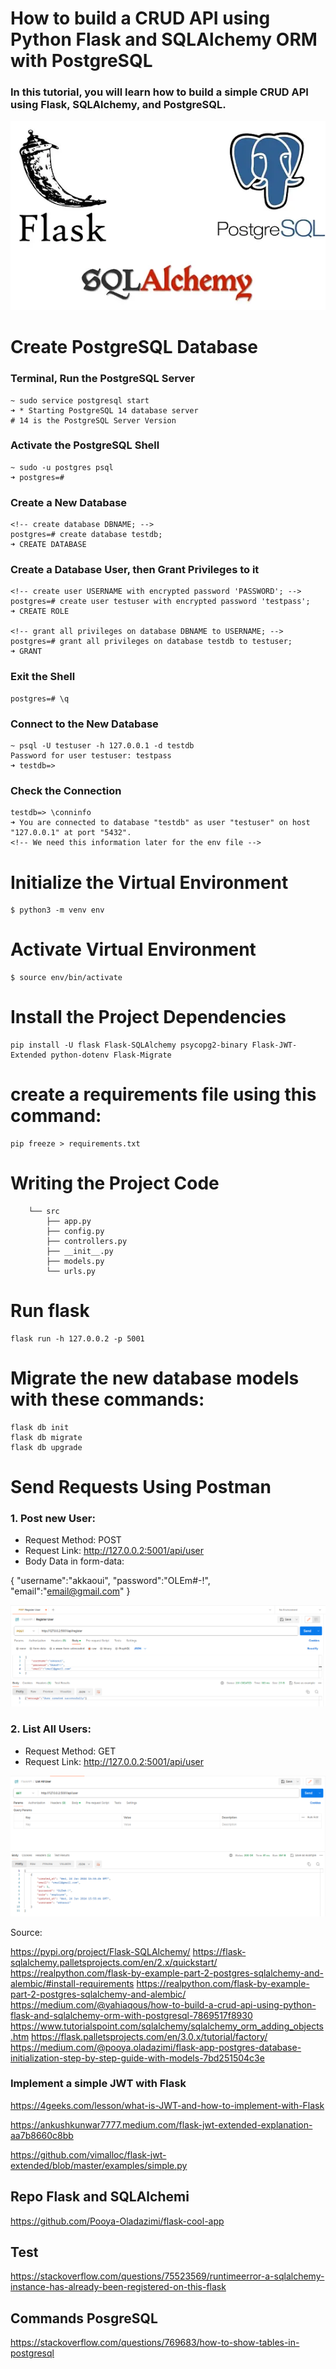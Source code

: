 # How to build a CRUD API using Python Flask and SQLAlchemy ORM with PostgreSQL


### In this tutorial, you will learn how to build a simple CRUD API using Flask, SQLAlchemy, and PostgreSQL.

![alt text](https://github.com/akkaoui-abdou/CRUD-API-Flask-SQLAlchemy/blob/main/imges/Flask-SQLAlchemi-PosgreSQL.png)

# Create PostgreSQL Database

### Terminal, Run the PostgreSQL Server

    ~ sudo service postgresql start
    ➜ * Starting PostgreSQL 14 database server
    # 14 is the PostgreSQL Server Version

### Activate the PostgreSQL Shell

    ~ sudo -u postgres psql
    ➜ postgres=#

### Create a New Database

    <!-- create database DBNAME; -->
    postgres=# create database testdb;
    ➜ CREATE DATABASE

### Create a Database User, then Grant Privileges to it

    <!-- create user USERNAME with encrypted password 'PASSWORD'; -->
    postgres=# create user testuser with encrypted password 'testpass';
    ➜ CREATE ROLE

    <!-- grant all privileges on database DBNAME to USERNAME; -->
    postgres=# grant all privileges on database testdb to testuser;
    ➜ GRANT

### Exit the Shell

    postgres=# \q


### Connect to the New Database

    ~ psql -U testuser -h 127.0.0.1 -d testdb
    Password for user testuser: testpass
    ➜ testdb=>


### Check the Connection

    testdb=> \conninfo
    ➜ You are connected to database "testdb" as user "testuser" on host "127.0.0.1" at port "5432".
    <!-- We need this information later for the env file -->


# Initialize the Virtual Environment

    $ python3 -m venv env

# Activate Virtual Environment

    $ source env/bin/activate


# Install the Project Dependencies

    pip install -U flask Flask-SQLAlchemy psycopg2-binary Flask-JWT-Extended python-dotenv Flask-Migrate

# create a requirements file using this command:

    pip freeze > requirements.txt


# Writing the Project Code

        └── src
            ├── app.py
            ├── config.py
            ├── controllers.py
            ├── __init__.py
            ├── models.py
            └── urls.py


# Run flask

    flask run -h 127.0.0.2 -p 5001


# Migrate the new database models with these commands:

    flask db init
    flask db migrate
    flask db upgrade

# Send Requests Using Postman

### 1. Post new User:

- Request Method: POST
- Request Link: http://127.0.0.2:5001/api/user
- Body Data in form-data:

{
    "username":"akkaoui",
    "password":"OLEm#-!",
    "email":"email@gmail.com"
}

![alt text](https://github.com/akkaoui-abdou/CRUD-API-Flask-SQLAlchemy/blob/main/imges/register_user.png)


### 2. List All Users:

- Request Method: GET
- Request Link: http://127.0.0.2:5001/api/user


![alt text](https://github.com/akkaoui-abdou/CRUD-API-Flask-SQLAlchemy/blob/main/imges/CreateNewUser.png)


Source:

https://pypi.org/project/Flask-SQLAlchemy/
https://flask-sqlalchemy.palletsprojects.com/en/2.x/quickstart/
https://realpython.com/flask-by-example-part-2-postgres-sqlalchemy-and-alembic/#install-requirements
https://realpython.com/flask-by-example-part-2-postgres-sqlalchemy-and-alembic/
https://medium.com/@yahiaqous/how-to-build-a-crud-api-using-python-flask-and-sqlalchemy-orm-with-postgresql-7869517f8930
https://www.tutorialspoint.com/sqlalchemy/sqlalchemy_orm_adding_objects.htm
https://flask.palletsprojects.com/en/3.0.x/tutorial/factory/
https://medium.com/@pooya.oladazimi/flask-app-postgres-database-initialization-step-by-step-guide-with-models-7bd251504c3e


### Implement a simple JWT with Flask

https://4geeks.com/lesson/what-is-JWT-and-how-to-implement-with-Flask

https://ankushkunwar7777.medium.com/flask-jwt-extended-explanation-aa7b8660c8bb

https://github.com/vimalloc/flask-jwt-extended/blob/master/examples/simple.py


## Repo Flask and SQLAlchemi

https://github.com/Pooya-Oladazimi/flask-cool-app

## Test

https://stackoverflow.com/questions/75523569/runtimeerror-a-sqlalchemy-instance-has-already-been-registered-on-this-flask

## Commands PosgreSQL

https://stackoverflow.com/questions/769683/how-to-show-tables-in-postgresql